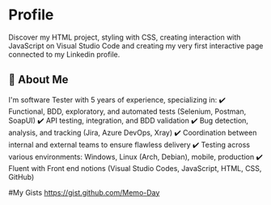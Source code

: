 
# Profile

Discover my HTML project, styling with CSS, creating interaction with JavaScript on Visual Studio Code and creating my very first interactive page connected to my Linkedin profile.



## 🚀 About Me
I'm software Tester with 5 years of experience, specializing in: 
✔️ Functional, BDD, exploratory, and automated tests (Selenium, Postman, SoapUI) 
✔️ API testing, integration, and BDD validation 
✔️ Bug detection, analysis, and tracking (Jira, Azure DevOps, Xray) 
✔️ Coordination between internal and external teams to ensure flawless delivery 
✔️ Testing across various environments: Windows, Linux (Arch, Debian), mobile, production 
✔️ Fluent with Front end notions (Visual Studio Codes, JavaScript, HTML, CSS, GitHub)

#My Gists
https://gist.github.com/Memo-Day
